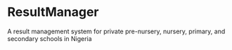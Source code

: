 # ResultManager
A result management system for private pre-nursery, nursery, primary, and secondary schools in Nigeria
